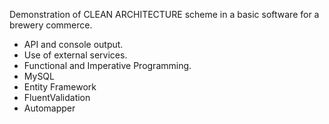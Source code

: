 Demonstration of CLEAN ARCHITECTURE scheme in a basic software for a brewery commerce.

- API and console output.
- Use of external services.
- Functional and Imperative Programming.
- MySQL
- Entity Framework
- FluentValidation
- Automapper
